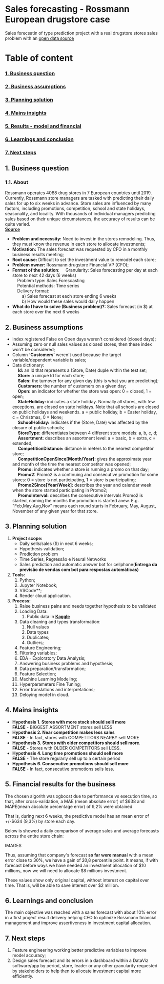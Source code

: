 # **Sales forecasting  - Rossmann European drugstore case**

Sales forecsatin of type prediction project with a real drugstore stores sales problem with an [open data source ](https://www.kaggle.com/competitions/rossmann-store-sales/overview/description)

# **Table of content**
### [1. Business question](https://github.com/StadnikDD/Drugstore-Sales-Forecast/edit/main/README.md#1-business-question) <br />
### [2. Business assumptions](https://github.com/StadnikDD/Drugstore-Sales-Forecast/edit/main/README.md#2-business-assumptions) <br />
### [3. Planning solution](https://github.com/StadnikDD/Drugstore-Sales-Forecast/edit/main/README.md#3-planning-solution) <br />
### [4. Mains insights](https://github.com/StadnikDD/Drugstore-Sales-Forecast/edit/main/README.md#4-mains-insights) <br />
### [5. Results - model and financial](https://github.com/StadnikDD/Drugstore-Sales-Forecast/edit/main/README.md#5-financial-results-for-the-business) <br />
### [6. Learnings and conclusion](https://github.com/StadnikDD/Drugstore-Sales-Forecast/edit/main/README.md#6-learnings-and-conclusion) <br />
### [7. Next steps](https://github.com/StadnikDD/Drugstore-Sales-Forecast/edit/main/README.md#7-next-steps) <br />


## **1. Business question**

### **1.1. About**
Rossmann operates 4088 drug stores in 7 European countries until 2019. Currently, Rossmann store managers are tasked with predicting their daily sales for up to six weeks in advance. Store sales are influenced by many factors, including promotions, competition, school and state holidays, seasonality, and locality. With thousands of individual managers predicting sales based on their unique circumstances, the accuracy of results can be quite varied. <br />
**[Source](https://www.statista.com/statistics/921492/top-personal-care-retailers-store-numbers/)**

- **Problem and necessity:** Need to invest in the stores remodeling. Thus, they must know the revenue in each store to allocate investments;
- **Motivation:** The sales forecast was requested by CFO in a monthly business results meeting;
- **Root cause:** Difficult to set the investment value to remodel each store;
- **Problem owner:** Rossmann drugstore Financial VP (CFO);
- **Format of the solution:**
    Granularity: Sales forecasting per day at each store to next 42 days (6 weeks) <br />
    Problem type: Sales Forescasting <br />
    Potential methods: Time series <br />
    Delivery format: <br />
        a) Sales forecast at each store ending 6 weeks <br />
        b) How would these sales would daily happen
- **What do I have to solve (Business problem)?:** Sales forecast (in $) at each store over the next 6 weeks

## **2. Business assumptions**

- Index registered False on Open days weren't considered (closed days);
- Assuming zero or null sales values as closed stores, then these index won't be considered;
- Column **‘Customers’** weren't used because the target variable/dependent variable is sales;
- Data dictionary: <br />
&emsp;    **Id:** an Id that represents a (Store, Date) duple within the test set; <br />
&emsp;    **Store:** a unique Id for each store; <br />
&emsp;    **Sales:** the turnover for any given day (this is what you are predicting); <br />
&emsp;    **Customers:** the number of customers on a given day; <br />
&emsp;    **Open:** an indicator for whether the store was open: 0 = closed, 1 = open; <br />
&emsp;    **StateHoliday:** indicates a state holiday. Normally all stores, with few exceptions, are closed on state holidays. Note that all schools are closed on public holidays and weekends. a = public holiday, b = Easter holiday, c = Christmas, 0 = None; <br />
&emsp;    **SchoolHoliday:** indicates if the (Store, Date) was affected by the closure of public schools; <br />
&emsp;    **StoreType:** differentiates between 4 different store models: a, b, c, d; <br />
&emsp;    **Assortment:** describes an assortment level: a = basic, b = extra, c = extended; <br />
&emsp;    **CompetitionDistance:** distance in meters to the nearest competitor store; <br />
&emsp;    **CompetitionOpenSince[Month/Year]:** gives the approximate year and month of the time the nearest competitor was opened; <br />
&emsp;    **Promo:** indicates whether a store is running a promo on that day; <br />
&emsp;    **Promo2:** Promo2 is a continuing and consecutive promotion for some stores: 0 = store is not participating, 1 = store is participating; <br />
&emsp;    **Promo2Since[Year/Week]:** describes the year and calendar week when the store started participating in Promo2; <br />
&emsp;    **PromoInterval:** describes the consecutive intervals Promo2 is started, naming the months the promotion is started anew. E.g.
"Feb,May,Aug,Nov" means each round starts in February, May, August, November of any given year for that store.

## **3. Planning solution**

1. **Project scope:**
    - Daily sells/sales ($) in next 6 weeks;
    - Hypothesis validation;
    - Prediction problem
    - Time Series, Regressão e Neural Networks
    - Sales prediction and automatic answer bot for cellphone(**Entrega da previsão de vendas com bot para respostas automáticas)**
2. **Tools:**
    1. Python;
    2. Jupyter Notebook;
    3. VSCode**;
    4. Render cloud application.
3. **Process:**
    1. Raise business pains and needs together hypothesis to be validated
    2. Loading Data:
        1. Public data in **[Kaggle](https://www.kaggle.com/competitions/rossmann-store-sales/data)**
    3. Data cleaning and types transformation:
        1. Null values
        2. Data types
        3. Duplicates;
        4. Outliers;
    4. Feature Engineering;
    5. Filtering variables;
    6. EDA - Exploratory Data Analysis;
    7. Answering business problems and hypothesis;
    8. Data preparation/transformation;
    9. Feature Selection;
    10. Machine Learning Modeling;
    11. Hyperparameters Fine Tuning;
    12. Error translations and interpretations;
    13. Deloying model in cloud.
    
    
## **4. Mains insights**

- **Hypothesis 1. Stores with more stock should selll more <br />
FALSE** - BIGGEST ASSORTMENT stores sell LESS
- **Hypothesis  2. Near competition makes less sales <br />
FALSE** - In fact, stores with COMPETITORS NEARBY sell MORE <br />
- **Hypothesis  3. Stores with older competitors should sell more. <br />
FALSE** - Stores with OLDER COMPETITORS sell LESS. <br />
- **Hypothesis 4. Long time promotions should sell more <br />
FALSE** - The store regularly sell up to a certain period <br />
- **Hypothesis  6. Consecutive promotions should sell more <br />
FALSE** - In fact, consecutive promotions sells less. <br />



## **5. Financial results for the business**

The chosen algorith was xgboost due to performance vs execution time, so that, after cross-validation, a MAE (mean absolute error) of $638 and MAPE(mean absolute percentage error) of 9,2% were obtained

That is, during next 6 weeks, the predictive model has an mean error of +/-$634 (9,3%) by store each day.

Below is showed a daily comparison of average sales and average forecasts across the entire store chain:

IMAGES

Thus, assuming that company's forecast **so far were manual** with a mean error close to 30%, we have a gain of 20,8 percentile point. It means, if with forecast before ways we have needed an investment allocation of $10 millions, now we will need to allocate $8 millions investment.

These values show only original capital, without interest on capital over time. That is, will be able to save interest over $2 million.


## **6. Learnings and conclusion**

The main objective was reached with a sales forecast with about 10% error in a first project result delivery helping CFO to optimize Rossmann financial management and improve assertiveness in investment capital allocation.

## **7. Next steps**

1. Feature engineering working better predictive variables to improve model accuracy;
2. Design sales forecast and its errors in a dashboard within a DataViz software/app by period, store, leader or any other granularity requested by stakeholders to help then to allocate investment capital more efficiently.